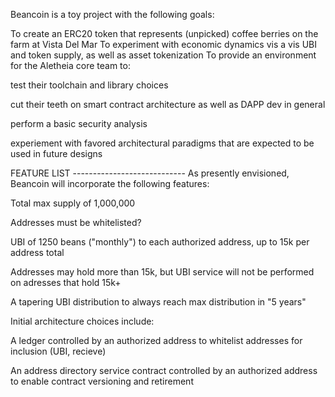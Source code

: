 Beancoin is a toy project with the following goals:

To create an ERC20 token that represents (unpicked) coffee berries on the farm at Vista Del Mar
To experiment with economic dynamics vis a vis UBI and token supply, as well as asset tokenization
To provide an environment for the Aletheia core team to:

  test their toolchain and library choices
  
  cut their teeth on smart contract architecture as well as DAPP dev in general
  
  perform a basic security analysis
  
  experiement with favored architectural paradigms that are expected to be used in future designs
  
  
FEATURE LIST ---------------------------- 
As presently envisioned, Beancoin will incorporate the following features:

  Total max supply of 1,000,000
  
  Addresses must be whitelisted?

  UBI of 1250 beans ("monthly") to each authorized address, up to 15k per address total 

  Addresses may hold more than 15k, but UBI service  will not be performed on adresses that hold 15k+

  A tapering UBI distribution to always reach max distribution in "5 years"
  
  
Initial architecture choices include:

  A ledger controlled by an authorized address to whitelist addresses for inclusion (UBI, recieve)

  An address directory service contract controlled by an authorized address to enable contract versioning and retirement
  
  
  
  
  

